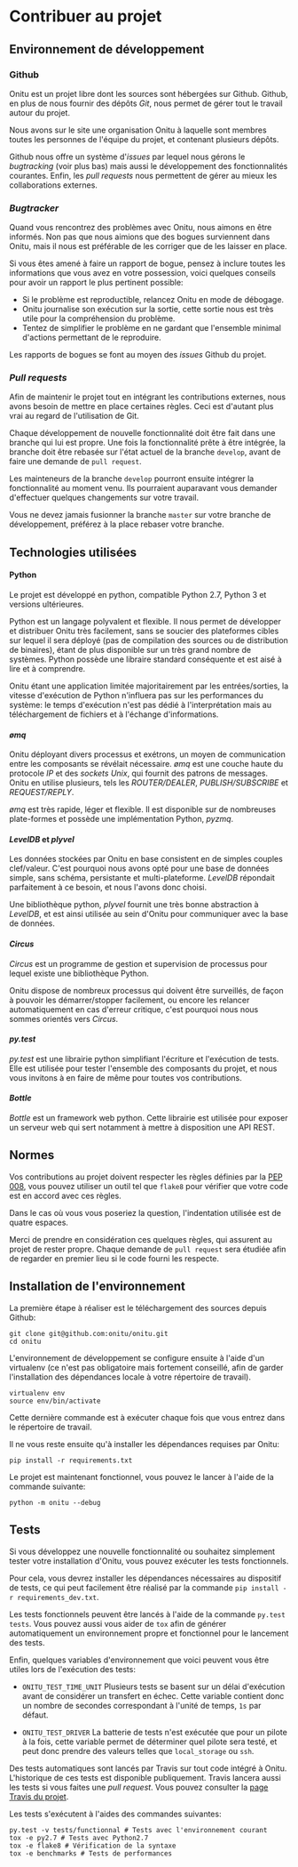 # Contribuer au projet

## Environnement de développement

### Github

Onitu est un projet libre dont les sources sont hébergées sur Github. Github, en plus de nous fournir des dépôts *Git*, nous permet de gérer tout le travail autour du projet.

Nous avons sur le site une organisation Onitu à laquelle sont membres toutes les personnes de l'équipe du projet, et contenant plusieurs dépôts.

Github nous offre un système d'*issues* par lequel nous gérons le *bugtracking* (voir plus bas) mais aussi le développement des fonctionnalités courantes. Enfin, les *pull requests* nous permettent de gérer au mieux les collaborations externes.

### *Bugtracker*

Quand vous rencontrez des problèmes avec Onitu, nous aimons en être informés.
Non pas que nous aimions que des bogues surviennent dans Onitu, mais il nous est
préférable de les corriger que de les laisser en place.

Si vous êtes amené à faire un rapport de bogue, pensez à inclure toutes les
informations que vous avez en votre possession, voici quelques conseils pour
avoir un rapport le plus pertinent possible:

* Si le problème est reproductible, relancez Onitu en mode de débogage.
* Onitu journalise son exécution sur la sortie, cette sortie nous est très utile
pour la compréhension du problème.
* Tentez de simplifier le problème en ne gardant que l'ensemble minimal
d'actions permettant de le reproduire.

Les rapports de bogues se font au moyen des *issues* Github du projet.

### *Pull requests*

Afin de maintenir le projet tout en intégrant les contributions externes, nous
avons besoin de mettre en place certaines règles. Ceci est d'autant plus vrai au
regard de l'utilisation de Git.

Chaque développement de nouvelle fonctionnalité doit être fait dans une branche
qui lui est propre. Une fois la fonctionnalité prête à être intégrée, la branche
doit être rebasée sur l'état actuel de la branche ```develop```, avant de faire
une demande de ```pull request```.

Les mainteneurs de la branche ```develop``` pourront ensuite intégrer la
fonctionnalité au moment venu. Ils pourraient auparavant vous demander
d'effectuer quelques changements sur votre travail.

Vous ne devez jamais fusionner la branche ```master``` sur votre branche de
développement, préférez à la place rebaser votre branche.

## Technologies utilisées

#### Python

Le projet est développé en python, compatible Python 2.7, Python 3 et versions
ultérieures.

Python est un langage polyvalent et flexible. Il nous permet de développer et
distribuer Onitu très facilement, sans se soucier des plateformes cibles sur
lequel il sera déployé (pas de compilation des sources ou de distribution de
    binaires), étant de plus disponible sur un très grand nombre de systèmes.
Python possède une libraire standard conséquente et est aisé à lire et à
comprendre.

Onitu étant une application limitée majoritairement par les entrées/sorties, la
vitesse d'exécution de Python n'influera pas sur les performances du système: le
temps d'exécution n'est pas dédié à l'interprétation mais au téléchargement de
fichiers et à l'échange d'informations.

#### *ømq*

Onitu déployant divers processus et exétrons, un moyen de communication entre
les composants se révélait nécessaire. *ømq* est une couche haute du protocole
*IP* et des *sockets* *Unix*, qui fournit des patrons de messages. Onitu en
utilise plusieurs, tels les *ROUTER/DEALER*, *PUBLISH/SUBSCRIBE* et
*REQUEST/REPLY*.

*ømq* est très rapide, léger et flexible. Il est disponible sur de nombreuses
plate-formes et possède une implémentation Python, *pyzmq*.

#### *LevelDB* et *plyvel*

Les données stockées par Onitu en base consistent en de simples couples
clef/valeur. C'est pourquoi nous avons opté pour une base de données simple,
  sans schéma, persistante et multi-plateforme. *LevelDB* répondait parfaitement
  à ce besoin, et nous l'avons donc choisi.

Une bibliothèque python, *plyvel* fournit une très bonne abstraction à
*LevelDB*, et est ainsi utilisée au sein d'Onitu pour communiquer avec la base
de données.

#### *Circus*

*Circus* est un programme de gestion et supervision de processus pour lequel
existe une bibliothèque Python.

Onitu dispose de nombreux processus qui doivent être surveillés, de façon à
pouvoir les démarrer/stopper facilement, ou encore les relancer automatiquement
en cas d'erreur critique, c'est pourquoi nous nous sommes orientés vers
*Circus*.

#### *py.test*

*py.test* est une librairie python simplifiant l'écriture et l'exécution de
tests. Elle est utilisée pour tester l'ensemble des composants du projet, et
nous vous invitons à en faire de même pour toutes vos contributions.

#### *Bottle*

*Bottle* est un framework web python. Cette librairie est utilisée pour exposer
un serveur web qui sert notamment à mettre à disposition une API REST.

## Normes

Vos contributions au projet doivent respecter les règles définies par la [PEP
008](http://www.python.org/dev/peps/pep-0008), vous pouvez utiliser un outil tel
que `flake8` pour vérifier que votre code est en accord avec ces règles.

Dans le cas où vous vous poseriez la question, l'indentation utilisée est de
quatre espaces.

Merci de prendre en considération ces quelques règles, qui assurent au projet de
rester propre. Chaque demande de ```pull request``` sera étudiée afin de
regarder en premier lieu si le code fourni les respecte.

## Installation de l'environnement

La première étape à réaliser est le téléchargement des sources depuis Github:

    git clone git@github.com:onitu/onitu.git
    cd onitu

L'environnement de développement se configure ensuite à l'aide d'un virtualenv (ce n'est pas obligatoire mais fortement conseillé, afin de garder l'installation des dépendances locale à votre répertoire de travail).

    virtualenv env
    source env/bin/activate

Cette dernière commande est à exécuter chaque fois que vous entrez dans le répertoire de travail.

Il ne vous reste ensuite qu'à installer les dépendances requises par Onitu:

    pip install -r requirements.txt

Le projet est maintenant fonctionnel, vous pouvez le lancer à l'aide de la commande suivante:

    python -m onitu --debug

## Tests

Si vous développez une nouvelle fonctionnalité ou souhaitez simplement tester
votre installation d'Onitu, vous pouvez exécuter les tests fonctionnels.

Pour cela, vous devrez installer les dépendances nécessaires au dispositif de
tests, ce qui peut facilement être réalisé par la commande ```pip install -r
requirements_dev.txt```.

Les tests fonctionnels peuvent être lancés à l'aide de la commande ```py.test
tests```. Vous pouvez aussi vous aider de ```tox``` afin de générer
automatiquement un environnement propre et fonctionnel pour le lancement des
tests.

Enfin, quelques variables d'environnement que voici peuvent vous être utiles
lors de l'exécution des tests:

* ```ONITU_TEST_TIME_UNIT``` Plusieurs tests se basent sur un délai d'exécution
avant de considérer un transfert en échec. Cette variable contient donc un
nombre de secondes correspondant à l'unité de temps, ```1s``` par défaut.

* ```ONITU_TEST_DRIVER``` La batterie de tests n'est exécutée que pour un pilote
à la fois, cette variable permet de déterminer quel pilote sera testé, et peut
donc prendre des valeurs telles que ```local_storage``` ou ```ssh```.

Des tests automatiques sont lancés par Travis sur tout code intégré à Onitu.
L'historique de ces tests est disponible publiquement. Travis lancera aussi les
tests si vous faites une *pull request*. Vous pouvez consulter la [page Travis
du projet](https://travis-ci.org/onitu/onitu).

Les tests s'exécutent à l'aides des commandes suivantes:

    py.test -v tests/functionnal # Tests avec l'environnement courant
    tox -e py2.7 # Tests avec Python2.7
    tox -e flake8 # Vérification de la syntaxe
    tox -e benchmarks # Tests de performances
